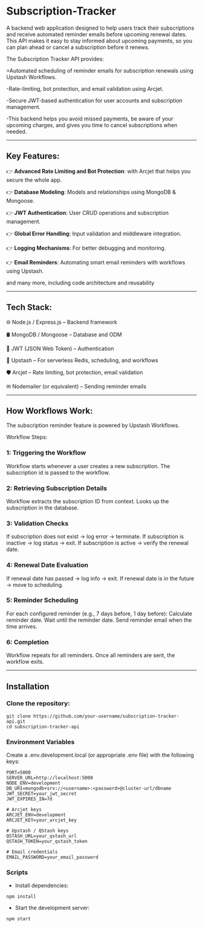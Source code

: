 # Subscription-Tracker

A backend web application designed to help users track their subscriptions and receive automated reminder emails before upcoming renewal dates. This API makes it easy to stay informed about upcoming payments, so you can plan ahead or cancel a subscription before it renews.

The Subscription Tracker API provides:

=Automated scheduling of reminder emails for subscription renewals using Upstash Workflows.

-Rate-limiting, bot protection, and email validation using Arcjet.

-Secure JWT-based authentication for user accounts and subscription management.

-This backend helps you avoid missed payments, be aware of your upcoming charges, and gives you time to cancel subscriptions when needed.

____________________________________________________________________________________________________________________________________________________________________________________________________________________________________________________________________________


## Key Features:

👉 **Advanced Rate Limiting and Bot Protection**: with Arcjet that helps you secure the whole app.

👉 **Database Modeling**: Models and relationships using MongoDB & Mongoose.

👉 **JWT Authentication**: User CRUD operations and subscription management.

👉 **Global Error Handling**: Input validation and middleware integration.

👉 **Logging Mechanisms**: For better debugging and monitoring.

👉 **Email Reminders**: Automating smart email reminders with workflows using Upstash.

and many more, including code architecture and reusability

____________________________________________________________________________________________________________________________________________________________________________________________________________________________________________________________________________

## Tech Stack:

🌐 Node.js / Express.js – Backend framework

🛢️ MongoDB / Mongoose – Database and ODM

🔐 JWT (JSON Web Token) – Authentication

🔄 Upstash – For serverless Redis, scheduling, and workflows

🛡️ Arcjet – Rate limiting, bot protection, email validation

✉︎ Nodemailer (or equivalent) – Sending reminder emails

____________________________________________________________________________________________________________________________________________________________________________________________________________________________________________________________________________

## How Workflows Work:

The subscription reminder feature is powered by Upstash Workflows.

Workflow Steps:

### 1: Triggering the Workflow

Workflow starts whenever a user creates a new subscription.
The subscription id is passed to the workflow.
<br>
### 2: Retrieving Subscription Details

Workflow extracts the subscription ID from context.
Looks up the subscription in the database.
<br>

### 3: Validation Checks

If subscription does not exist → log error → terminate.
If subscription is inactive → log status → exit.
If subscription is active → verify the renewal date.
<br>
### 4: Renewal Date Evaluation

If renewal date has passed → log info → exit.
If renewal date is in the future → move to scheduling.
<br>
### 5: Reminder Scheduling

For each configured reminder (e.g., 7 days before, 1 day before):
Calculate reminder date.
Wait until the reminder date.
Send reminder email when the time arrives.
<br>
### 6: Completion

Workflow repeats for all reminders.
Once all reminders are sent, the workflow exits.
<br>
____________________________________________________________________________________________________________________________________________________________________________________________________________________________________________________________________________

## Installation

### Clone the repository:
```
git clone https://github.com/your-username/subscription-tracker-api.git
cd subscription-tracker-api
```
### Environment Variables
Create a .env.development.local (or appropriate .env file) with the following keys:

```
PORT=5000
SERVER_URL=http://localhost:5000
NODE_ENV=development
DB_URI=mongodb+srv://<username>:<password>@cluster-url/dbname
JWT_SECRET=your_jwt_secret
JWT_EXPIRES_IN=7d

# Arcjet keys
ARCJET_ENV=development
ARCJET_KEY=your_arcjet_key

# Upstash / QStash keys
QSTASH_URL=your_qstash_url
QSTASH_TOKEN=your_qstash_token

# Email credentials
EMAIL_PASSWORD=your_email_password
```
### Scripts

- Install dependencies:
```
npm install
```
- Start the development server:
```
npm start
```









